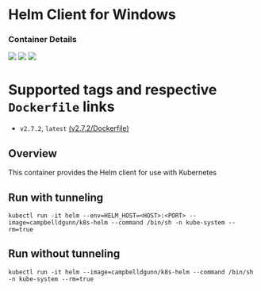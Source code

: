 # Helm Client for Windows

### Container Details
[![](https://images.microbadger.com/badges/image/campbelldgunn/k8s-helm-win.svg)](http://microbadger.com/images/campbelldgunn/k8s-helm-win "Get your own image badge on microbadger.com")
[![](https://images.microbadger.com/badges/version/campbelldgunn/k8s-helm-win.svg)](http://microbadger.com/images/campbelldgunn/k8s-helm-win "Get your own version badge on microbadger.com")
[![](https://images.microbadger.com/badges/commit/campbelldgunn/k8s-helm-win.svg)](http://microbadger.com/images/gunnertime/k8s-helm-win "Get your own commit badge on microbadger.com")


# Supported tags and respective `Dockerfile` links
* `v2.7.2`, `latest`    [(v2.7.2/Dockerfile)](https://github.com/campbelldgunn/k8s-helm-win/blob/v2.7.2/Dockerfile)

## Overview
This container provides the Helm client for use with Kubernetes

## Run with tunneling
`kubectl run -it helm --env=HELM_HOST=<HOST>:<PORT> --image=campbelldgunn/k8s-helm --command /bin/sh -n kube-system --rm=true`

## Run without tunneling
`kubectl run -it helm --image=campbelldgunn/k8s-helm --command /bin/sh -n kube-system --rm=true`
